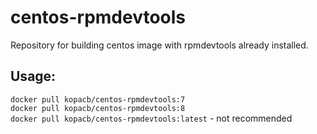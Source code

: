# centos-rpmdevtools
Repository for building centos image with rpmdevtools already installed.  

## Usage:  
`docker pull kopacb/centos-rpmdevtools:7`  
`docker pull kopacb/centos-rpmdevtools:8`  
`docker pull kopacb/centos-rpmdevtools:latest` - not recommended

